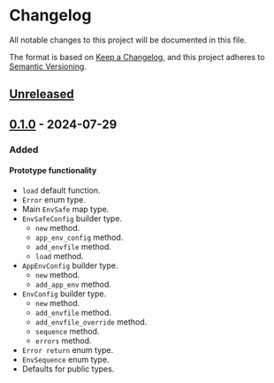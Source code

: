# Changelog

All notable changes to this project will be documented in this file.

The format is based on [Keep a Changelog](https://keepachangelog.com/en/1.0.0/),
and this project adheres to [Semantic
Versioning](https://semver.org/spec/v2.0.0.html).

## [Unreleased]

## [0.1.0] - 2024-07-29

### Added 

#### Prototype functionality

- `load` default function.
- `Error` enum type.
- Main `EnvSafe` map type.
- `EnvSafeConfig` builder type.
  - `new` method.
  - `app_env_config` method.
  - `add_envfile` method.
  - `load` method.
- `AppEnvConfig` builder type.
  - `new` method.
  - `add_app_env` method.
- `EnvConfig` builder type.
  - `new` method.
  - `add_envfile` method.
  - `add_envfile_override` method.
  - `sequence` method.
  - `errors` method.
- `Error return` enum type.
- `EnvSequence` enum type.
- Defaults for public types.

[Unreleased]: https://github.com/sonro/envsafe/compare/v0.1.0...HEAD
[0.1.0]: https://github.com/sonro/envsafe/releases/tag/v0.1.0
